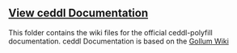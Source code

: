 ## [View ceddl Documentation](https://www.ceddlbyexample.com/documentation)

This folder contains the wiki files for the official ceddl-polyfill documentation.
ceddl Documentation is based on the [Gollum Wiki](https://github.com/gollum/gollum/wiki)
